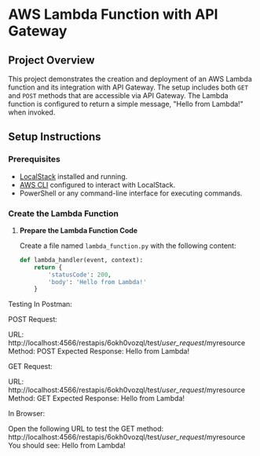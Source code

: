 # AWS Lambda Function with API Gateway

## Project Overview

This project demonstrates the creation and deployment of an AWS Lambda function and its integration with API Gateway. The setup includes both `GET` and `POST` methods that are accessible via API Gateway. The Lambda function is configured to return a simple message, "Hello from Lambda!" when invoked.

## Setup Instructions

### Prerequisites

- [LocalStack](https://github.com/localstack/localstack) installed and running.
- [AWS CLI](https://aws.amazon.com/cli/) configured to interact with LocalStack.
- PowerShell or any command-line interface for executing commands.

### Create the Lambda Function

1. **Prepare the Lambda Function Code**

   Create a file named `lambda_function.py` with the following content:

   ```python
   def lambda_handler(event, context):
       return {
           'statusCode': 200,
           'body': 'Hello from Lambda!'
       }


Testing
In Postman:

POST Request:

URL: http://localhost:4566/restapis/6okh0vozql/test/_user_request_/myresource
Method: POST
Expected Response: Hello from Lambda!


GET Request:

URL: http://localhost:4566/restapis/6okh0vozql/test/_user_request_/myresource
Method: GET
Expected Response: Hello from Lambda!

In Browser:

Open the following URL to test the GET method:
http://localhost:4566/restapis/6okh0vozql/test/_user_request_/myresource
You should see: Hello from Lambda!